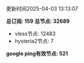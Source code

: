 更新时间2025-04-03 13:13:07

**总订阅: 159**
**总节点: 32689**
- vless节点: 12483
- hysteria2节点: 7

**google ping有效节点: 521**
